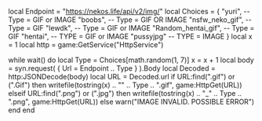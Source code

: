 local Endpoint = "https://nekos.life/api/v2/img/"
local Choices = {
    "yuri", -- Type = GIF or IMAGE
    "boobs", -- Type = GIF OR IMAGE
    "nsfw_neko_gif", -- Type = GIF
    "lewdk", -- Type = GIF or IMAGE
    "Random_hentai_gif", -- Type = GIF
    "hentai", -- TYPE = GIF or IMAGE
    "pussyjpg" -- TYPE = IMAGE
}
local x = 1
local http = game:GetService("HttpService")

while wait() do
    local Type = Choices[math.random(1, 7)]
    x = x + 1
    local body =
        syn.request(
        {
            Url = Endpoint .. Type
        }
    ).Body
    local Decoded = http:JSONDecode(body)
    local URL = Decoded.url
    if URL:find(".gif") or (".Gif") then
        writefile(tostring(x) .. "" .. Type .. ".gif", game:HttpGet(URL))
    elseif URL:find(".png") or (".jpg") then
        writefile(tostring(x) .. "_" .. Type .. ".png", game:HttpGet(URL))
    else
        warn("IMAGE INVALID. POSSIBLE ERROR")
    end
end
